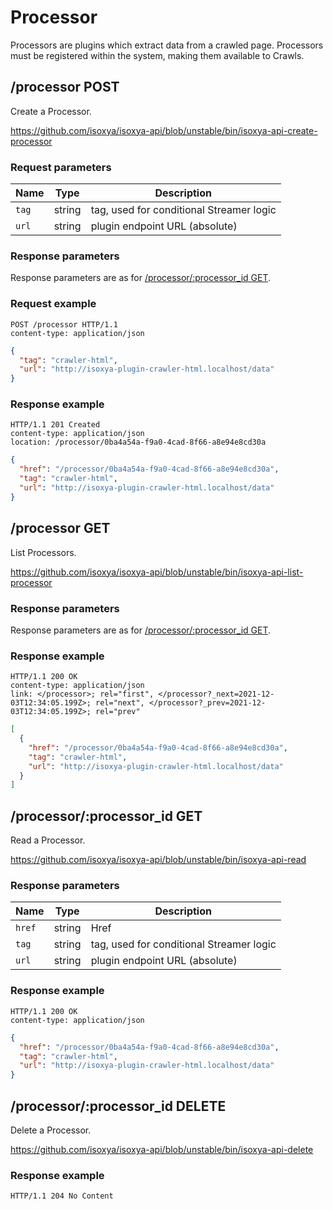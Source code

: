 # Processor

Processors are plugins which extract data from a crawled page. Processors must be registered within the system, making them available to Crawls.

## /processor POST

Create a Processor.

https://github.com/isoxya/isoxya-api/blob/unstable/bin/isoxya-api-create-processor  

### Request parameters

| Name   | Type   | Description                              |
|--------|--------|------------------------------------------|
| `tag`  | string | tag, used for conditional Streamer logic |
| `url`  | string | plugin endpoint URL (absolute)           |

### Response parameters

Response parameters are as for [/processor/:processor_id GET](#processorprocessor_id-get).

### Request example

```http
POST /processor HTTP/1.1
content-type: application/json
```

```json
{
  "tag": "crawler-html",
  "url": "http://isoxya-plugin-crawler-html.localhost/data"
}
```

### Response example

```http
HTTP/1.1 201 Created
content-type: application/json
location: /processor/0ba4a54a-f9a0-4cad-8f66-a8e94e8cd30a
```

```json
{
  "href": "/processor/0ba4a54a-f9a0-4cad-8f66-a8e94e8cd30a",
  "tag": "crawler-html",
  "url": "http://isoxya-plugin-crawler-html.localhost/data"
}
```

## /processor GET

List Processors.

https://github.com/isoxya/isoxya-api/blob/unstable/bin/isoxya-api-list-processor  

### Response parameters

Response parameters are as for [/processor/:processor_id GET](#processorprocessor_id-get).

### Response example

```http
HTTP/1.1 200 OK
content-type: application/json
link: </processor>; rel="first", </processor?_next=2021-12-03T12:34:05.199Z>; rel="next", </processor?_prev=2021-12-03T12:34:05.199Z>; rel="prev"
```

```json
[
  {
    "href": "/processor/0ba4a54a-f9a0-4cad-8f66-a8e94e8cd30a",
    "tag": "crawler-html",
    "url": "http://isoxya-plugin-crawler-html.localhost/data"
  }
]
```

## /processor/:processor_id GET

Read a Processor.

https://github.com/isoxya/isoxya-api/blob/unstable/bin/isoxya-api-read  

### Response parameters

| Name   | Type   | Description                              |
|--------|--------|------------------------------------------|
| `href` | string | Href                                     |
| `tag`  | string | tag, used for conditional Streamer logic |
| `url`  | string | plugin endpoint URL (absolute)           |

### Response example

```http
HTTP/1.1 200 OK
content-type: application/json
```

```json
{
  "href": "/processor/0ba4a54a-f9a0-4cad-8f66-a8e94e8cd30a",
  "tag": "crawler-html",
  "url": "http://isoxya-plugin-crawler-html.localhost/data"
}
```

## /processor/:processor_id DELETE

Delete a Processor.

https://github.com/isoxya/isoxya-api/blob/unstable/bin/isoxya-api-delete  

### Response example

```http
HTTP/1.1 204 No Content
```
